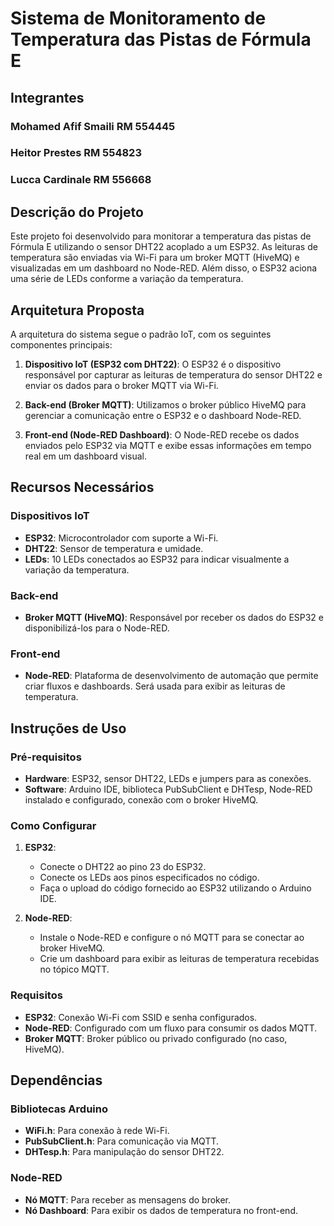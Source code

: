 # Sistema de Monitoramento de Temperatura das Pistas de Fórmula E

## Integrantes
### Mohamed Afif Smaili RM 554445
### Heitor Prestes RM 554823
### Lucca Cardinale RM 556668

## Descrição do Projeto

Este projeto foi desenvolvido para monitorar a temperatura das pistas de Fórmula E utilizando o sensor DHT22 acoplado a um ESP32. As leituras de temperatura são enviadas via Wi-Fi para um broker MQTT (HiveMQ) e visualizadas em um dashboard no Node-RED. Além disso, o ESP32 aciona uma série de LEDs conforme a variação da temperatura.

## Arquitetura Proposta

A arquitetura do sistema segue o padrão IoT, com os seguintes componentes principais:

1. **Dispositivo IoT (ESP32 com DHT22)**: O ESP32 é o dispositivo responsável por capturar as leituras de temperatura do sensor DHT22 e enviar os dados para o broker MQTT via Wi-Fi.
   
2. **Back-end (Broker MQTT)**: Utilizamos o broker público HiveMQ para gerenciar a comunicação entre o ESP32 e o dashboard Node-RED.

3. **Front-end (Node-RED Dashboard)**: O Node-RED recebe os dados enviados pelo ESP32 via MQTT e exibe essas informações em tempo real em um dashboard visual.

## Recursos Necessários

### Dispositivos IoT
- **ESP32**: Microcontrolador com suporte a Wi-Fi.
- **DHT22**: Sensor de temperatura e umidade.
- **LEDs**: 10 LEDs conectados ao ESP32 para indicar visualmente a variação da temperatura.

### Back-end
- **Broker MQTT (HiveMQ)**: Responsável por receber os dados do ESP32 e disponibilizá-los para o Node-RED.

### Front-end
- **Node-RED**: Plataforma de desenvolvimento de automação que permite criar fluxos e dashboards. Será usada para exibir as leituras de temperatura.

## Instruções de Uso

### Pré-requisitos

- **Hardware**: ESP32, sensor DHT22, LEDs e jumpers para as conexões.
- **Software**: Arduino IDE, biblioteca PubSubClient e DHTesp, Node-RED instalado e configurado, conexão com o broker HiveMQ.

### Como Configurar

1. **ESP32**:
   - Conecte o DHT22 ao pino 23 do ESP32.
   - Conecte os LEDs aos pinos especificados no código.
   - Faça o upload do código fornecido ao ESP32 utilizando o Arduino IDE.

2. **Node-RED**:
   - Instale o Node-RED e configure o nó MQTT para se conectar ao broker HiveMQ.
   - Crie um dashboard para exibir as leituras de temperatura recebidas no tópico MQTT.

### Requisitos

- **ESP32**: Conexão Wi-Fi com SSID e senha configurados.
- **Node-RED**: Configurado com um fluxo para consumir os dados MQTT.
- **Broker MQTT**: Broker público ou privado configurado (no caso, HiveMQ).

## Dependências

### Bibliotecas Arduino
- **WiFi.h**: Para conexão à rede Wi-Fi.
- **PubSubClient.h**: Para comunicação via MQTT.
- **DHTesp.h**: Para manipulação do sensor DHT22.

### Node-RED
- **Nó MQTT**: Para receber as mensagens do broker.
- **Nó Dashboard**: Para exibir os dados de temperatura no front-end.

